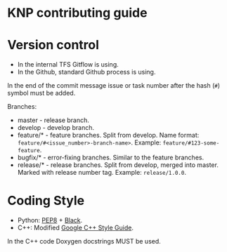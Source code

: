 # KNP contributing guide

# Version control

- In the internal TFS Gitflow is using.
- In the Github, standard Github process is using.

In the end of the commit message issue or task number after the hash (`#`) symbol must be added.

Branches:

- master - release branch.
- develop - develop branch.
- feature/\* - feature branches. Split from develop. Name format: `feature/#<issue_number>-branch-name>`. Example: `feature/#123-some-feature`.
- bugfix/\* - error-fixing branches. Similar to the feature branches.
- release/\* - release branches. Split from develop, merged into master. Marked with release number tag. Example: `release/1.0.0`.

# Coding Style

- Python: [PEP8](https://www.python.org/dev/peps/pep-0008/) + [Black](https://github.com/psf/black).
- C++: Modified [Google C++ Style Guide](https://google.github.io/styleguide/cppguide.html).

In the C++ code Doxygen docstrings MUST be used.

